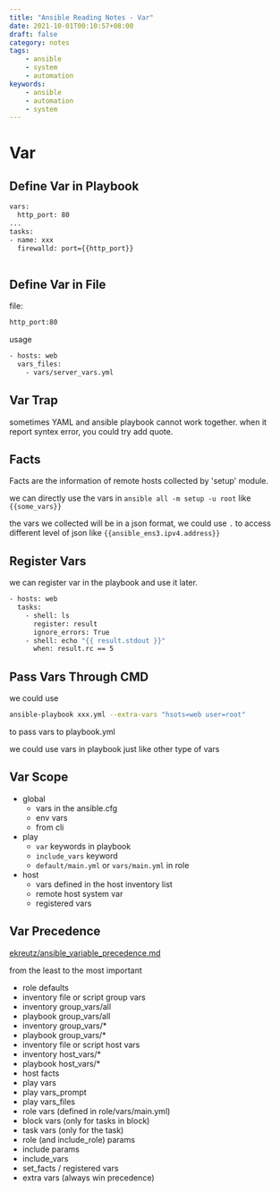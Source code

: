 ```yaml
---
title: "Ansible Reading Notes - Var"
date: 2021-10-01T00:10:57+08:00
draft: false
category: notes
tags:
    - ansible
    - system
    - automation
keywords:
    - ansible
    - automation
    - system
---
```


# Var
## Define Var in Playbook
```bash
vars:
  http_port: 80
...
tasks:
- name: xxx
  firewalld: port={{http_port}}
  
```

## Define Var in File
file:
```bash
http_port:80
```

usage
```bash
- hosts: web
  vars_files:
    - vars/server_vars.yml
```

## Var Trap
sometimes YAML and ansible playbook cannot work together. when it report syntex error, you could try add quote. 

## Facts
Facts are the information of remote hosts collected by 'setup' module.

we can directly use the vars in `ansible all -m setup -u root` like `{{some_vars}}`

the vars we collected will be in a json format, we could use `.` to access different level of json like `{{ansible_ens3.ipv4.address}}`

## Register Vars

we can register var in the playbook and use it later.

```bash
- hosts: web
  tasks:
    - shell: ls
      register: result
      ignore_errors: True
    - shell: echo "{{ result.stdout }}"
      when: result.rc == 5
```

## Pass Vars Through CMD
we could use
```bash
ansible-playbook xxx.yml --extra-vars "hsots=web user=root"
```
to pass vars to playbook.yml

we could use vars in playbook just like other type of vars

## Var Scope
- global
    - vars in the ansible.cfg
    - env vars
    - from cli
- play
    - `var` keywords in playbook
    - `include_vars` keyword
    - `default/main.yml` or `vars/main.yml` in role
- host
    - vars defined in the host inventory list
    - remote host system var
    - registered vars

## Var Precedence
[ekreutz/ansible_variable_precedence.md](https://gist.github.com/ekreutz/301c3d38a50abbaad38e638d8361a89e)

from the least to the most important

- role defaults
- inventory file or script group vars
- inventory group_vars/all
- playbook group_vars/all
- inventory group_vars/*
- playbook group_vars/*
- inventory file or script host vars
- inventory host_vars/*
- playbook host_vars/*
- host facts
- play vars
- play vars_prompt
- play vars_files
- role vars (defined in role/vars/main.yml)
- block vars (only for tasks in block)
- task vars (only for the task)
- role (and include_role) params
- include params
- include_vars
- set_facts / registered vars
- extra vars (always win precedence)